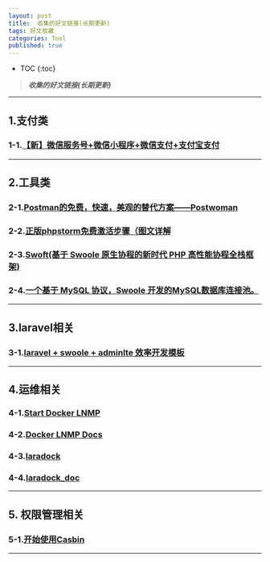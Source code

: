 ```yaml
---
layout: post
title:  收集的好文链接(长期更新)
tags: 好文收藏
categories: Tool
published: true
---
```


* TOC 
{:toc}

>***收集的好文链接(长期更新)***

---
## 1.支付类

### 1-1.[【新】微信服务号+微信小程序+微信支付+支付宝支付 ](https://github.com/zoujingli/WeChatDeveloper)

---
## 2.工具类

### 2-1.[Postman的免费，快速，美观的替代方案——Postwoman](https://postwoman.io/)

### 2-2.[正版phpstorm免费激活步骤（图文详解](https://www.php.cn/tool/phpstorm/408348.html)

### 2-3.[Swoft(基于 Swoole 原生协程的新时代 PHP 高性能协程全栈框架)](https://www.swoft.org/)
### 2-4.[一个基于 MySQL 协议，Swoole 开发的MySQL数据库连接池。](https://smproxy.louislivi.com/#/README)

---

## 3.laravel相关

### 3-1.[laravel + swoole + adminlte 效率开发模板](https://github.com/cranux/laravelDevelopmentTemplate)

---

## 4.运维相关

### 4-1.[Start Docker LNMP](https://github.com/khs1994-docker/lnmp/blob/master/README.cn.md)

### 4-2.[Docker LNMP Docs](https://docs.lnmp.khs1994.com/#%E5%BE%AE%E4%BF%A1%E8%AE%A2%E9%98%85%E5%8F%B7)

### 4-3.[laradock](https://github.com/laradock/laradock)

### 4-4.[laradock_doc](https://laradock-docs.linganmin.cn/zh/getting-started/#%E8%A6%81%E6%B1%82)


---

## 5. 权限管理相关

### 5-1.[开始使用Casbin](https://casbin.org/docs/zh-CN/get-started)

---


